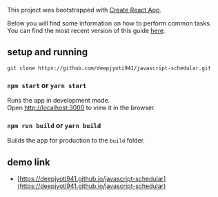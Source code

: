 This project was bootstrapped with [Create React App](https://github.com/facebookincubator/create-react-app).

Below you will find some information on how to perform common tasks.<br>
You can find the most recent version of this guide [here](https://github.com/facebookincubator/create-react-app/blob/master/packages/react-scripts/template/README.md).

## setup and running

```
git clone https://github.com/deepjyoti941/javascript-schedular.git
```
### `npm start` or `yarn start`

Runs the app in development mode.<br>
Open [http://localhost:3000](http://localhost:3000) to view it in the browser.

### `npm run build` or `yarn build`
Builds the app for production to the `build` folder.<br>

## demo link
* [https://deepjyoti941.github.io/javascript-schedular](https://deepjyoti941.github.io/javascript-schedular)
